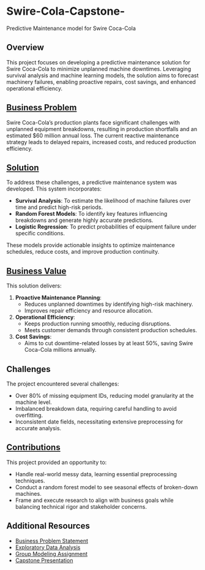 # Swire-Cola-Capstone-
Predictive Maintenance model for Swire Coca-Cola

## Overview
This project focuses on developing a predictive maintenance solution for Swire Coca-Cola to minimize unplanned machine downtimes. Leveraging survival analysis and machine learning models, the solution aims to forecast machinery failures, enabling proactive repairs, cost savings, and enhanced operational efficiency.

## [Business Problem](Business%20Problem%20Statement.pdf)

Swire Coca-Cola’s production plants face significant challenges with unplanned equipment breakdowns, resulting in production shortfalls and an estimated $60 million annual loss. The current reactive maintenance strategy leads to delayed repairs, increased costs, and reduced production efficiency.


## [Solution](Group%20Modeling%20Assignment.html)

To address these challenges, a predictive maintenance system was developed. This system incorporates:
- **Survival Analysis**: To estimate the likelihood of machine failures over time and predict high-risk periods.
- **Random Forest Models**: To identify key features influencing breakdowns and generate highly accurate predictions.
- **Logistic Regression**: To predict probabilities of equipment failure under specific conditions.

These models provide actionable insights to optimize maintenance schedules, reduce costs, and improve production continuity.

## [Business Value](Swire%20Coca-Cola%20Capstone.pdf)
This solution delivers:
1. **Proactive Maintenance Planning**:
   - Reduces unplanned downtimes by identifying high-risk machinery.
   - Improves repair efficiency and resource allocation.
2. **Operational Efficiency**:
   - Keeps production running smoothly, reducing disruptions.
   - Meets customer demands through consistent production schedules.
3. **Cost Savings**:
   - Aims to cut downtime-related losses by at least 50%, saving Swire Coca-Cola millions annually.


## Challenges
The project encountered several challenges:
- Over 80% of missing equipment IDs, reducing model granularity at the machine level.
- Imbalanced breakdown data, requiring careful handling to avoid overfitting.
- Inconsistent date fields, necessitating extensive preprocessing for accurate analysis.

## [Contributions](Seasonal%20Random%20Forest.html)
This project provided an opportunity to:
- Handle real-world messy data, learning essential preprocessing techniques.
- Conduct a random forest model to see seasonal effects of broken-down machines.
- Frame and execute research to align with business goals while balancing technical rigor and stakeholder concerns.

## Additional Resources
- [Business Problem Statement](Business%20Problem%20Statement.docx)
- [Exploratory Data Analysis](Exploratory%20Data%20Analysis%20Group%204-2%20(1).html)
- [Group Modeling Assignment](Group%20Modeling%20Assignment.html)
- [Capstone Presentation](Swire%20Coca-Cola%20Capstone%20(1).pptx)
